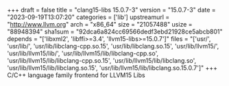 +++
draft = false
title = "clang15-libs 15.0.7-3"
version = "15.0.7-3"
date = "2023-09-19T13:07:20"
categories = ['lib']
upstreamurl = "http://www.llvm.org"
arch = "x86_64"
size = "21057488"
usize = "88948394"
sha1sum = "92dca6a824cc69566dedf3ebd21928ce5abcb801"
depends = "['libxml2', 'libffi>=3.4', 'llvm15-libs>=15.0.7']"
files = "['usr/', 'usr/lib/', 'usr/lib/libclang-cpp.so.15', 'usr/lib/libclang.so.15', 'usr/lib/llvm15/', 'usr/lib/llvm15/lib/', 'usr/lib/llvm15/lib/libclang-cpp.so', 'usr/lib/llvm15/lib/libclang-cpp.so.15', 'usr/lib/llvm15/lib/libclang.so', 'usr/lib/llvm15/lib/libclang.so.15', 'usr/lib/llvm15/lib/libclang.so.15.0.7']"
+++
C/C++ language family frontend for LLVM15 Libs